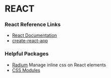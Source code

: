 # REACT

### React Reference Links
* [React Documentation](https://reactjs.org/)
* [create-react-app](https://create-react-app.dev/)

### Helpful Packages
* [Radium](https://www.npmjs.com/package/radium)
  Manage inline css on React elements
* [CSS Modules](https://github.com/css-modules/css-modules)
